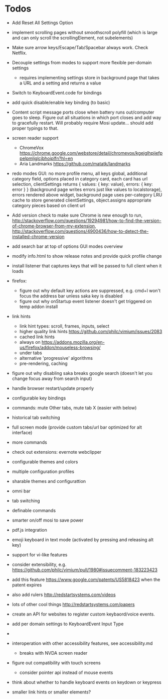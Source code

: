 # Todos

* Add Reset All Settings Option
* implement scrolling pages without smoothscroll polyfill (which is large and can only scroll the scrollingElement, not subelements)
* Make sure arrow keys/Escape/Tab/Spacebar always work. Check Netflix.
* Decouple settings from modes to support more flexible per-domain settings
  * requires implementing settings store in background page that takes a URL and a setting and returns a value
* Switch to KeyboardEvent.code for bindings
* add quick disable/enable key binding (to basic)
* Content script message ports close when battery runs out/computer goes to sleep. Figure out all situations in which port closes and add way to gracefully restart. Will probably require Mosi update... should add proper typings to that.
* screen reader support
  * ChromeVox https://chrome.google.com/webstore/detail/chromevox/kgejglhpjiefppelpmljglcjbhoiplfn?hl=en
  * Aria Landmarks https://github.com/matatk/landmarks
* redo modes GUI: no more profile menu, all keys global, additional category field, options placed in category card, each card has url selection, clientSettings returns { values: { key: value}, errors: { key: error } } (background page writes errors just like values to localstorage), errors rendered above widget, background page uses per-category LRU cache to store generated clientSettings, object.assigns appropriate category pieces based on client url
* Add version check to make sure Chrome is new enough to run, http://stackoverflow.com/questions/19294981/how-to-find-the-version-of-chrome-browser-from-my-extension, http://stackoverflow.com/questions/4900436/how-to-detect-the-installed-chrome-version
* add search bar at top of options GUI modes overview
* modify info.html to show release notes and provide quick profile change
* install listener that captures keys that will be passed to full client when it loads
* firefox:
    * figure out why default key actions are suppressed, e.g. cmd+l won't focus the address bar unless saka key is disabled
    * figure out why onStartup event listener doesn't get triggered on temp addon install
* link hints
    * link hint types: scroll, frames, inputs, select
    * higher quality link hints https://github.com/philc/vimium/issues/2083
    * cached link hints
    * always on https://addons.mozilla.org/en-us/firefox/addon/mouseless-browsing/
    * under tabs
    * alternative 'progressive' algorithms
    * pre-rendering, caching
* figure out why disabling saka breaks google search (doesn't let you change focus away from search input)
* handle browser restart/update properly
* configurable key bindings
* commands: mute Other tabs, mute tab X (easier with below)
* historical tab switching
* full screen mode (provide custom tabs/url bar optimized for alt interface)
* more commands
* check out extensions: evernote webclipper
* configurable themes and colors
* multiple configuration profiles
* sharable themes and configurattion
* omni bar
* tab switching
* definable commands
* smarter on/off mosi to save power
* pdf.js integration
* emoji keyboard in text mode (activated by pressing and releasing alt key)
* support for vi-like features
* consider extensibility, e.g. https://github.com/philc/vimium/pull/1980#issuecomment-183223423
* add this feature https://www.google.com/patents/US5818423 when the patent expires
* also add rulers http://redstartsystems.com/videos
* lots of other cool things http://redstartsystems.com/papers
* create an API for websites to register custom keybaord/voice events. 
* add per domain settings to KeyboardEvent Input Type
* 
* interoperation with other accessibility features, see accessibility.md
  * breaks with NVDA screen reader
* figure out compatibility with touch screens
  * consider pointer api instead of mouse events


* think about whether to handle keyboard events on keydown or keypress

* smaller link hints or smaller elements?